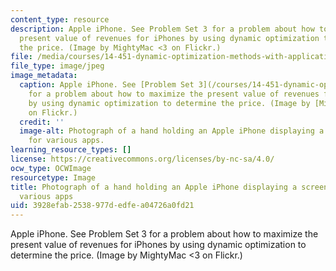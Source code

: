 ```yaml
---
content_type: resource
description: Apple iPhone. See Problem Set 3 for a problem about how to maximize the
  present value of revenues for iPhones by using dynamic optimization to determine
  the price. (Image by MightyMac <3 on Flickr.)
file: /media/courses/14-451-dynamic-optimization-methods-with-applications-fall-2009/3928efab2538977dedfea04726a0fd21_14-451f09.jpg
file_type: image/jpeg
image_metadata:
  caption: Apple iPhone. See [Problem Set 3](/courses/14-451-dynamic-optimization-methods-with-applications-fall-2009/pages/assignments)
    for a problem about how to maximize the present value of revenues for iPhones
    by using dynamic optimization to determine the price. (Image by [MightyMac \<3](http://www.flickr.com/photos/sirmightymac/3379793055/)
    on Flickr.)
  credit: ''
  image-alt: Photograph of a hand holding an Apple iPhone displaying a screen of icons
    for various apps.
learning_resource_types: []
license: https://creativecommons.org/licenses/by-nc-sa/4.0/
ocw_type: OCWImage
resourcetype: Image
title: Photograph of a hand holding an Apple iPhone displaying a screen of icons for
  various apps
uid: 3928efab-2538-977d-edfe-a04726a0fd21
---
```

Apple iPhone. See Problem Set 3 for a problem about how to maximize the present value of revenues for iPhones by using dynamic optimization to determine the price. (Image by MightyMac <3 on Flickr.)
